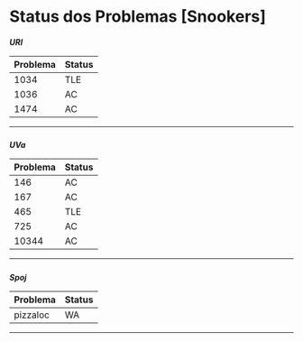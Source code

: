 <h1>Status dos Problemas [Snookers]

<h5>URI

Problema      | Status
------------- | -------------
1034          | TLE
1036          | AC
1474          | AC

----------------------------
<h5>UVa

Problema      | Status
------------- | -------------
146           | AC
167           | AC
465           | TLE
725           | AC
10344         | AC


----------------------------
<h5>Spoj

Problema      | Status
------------- | -------------
pizzaloc      | WA

----------------------------

